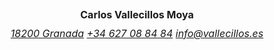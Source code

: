<main style="text-align: center">
  <h1 style="line-height: 14pt; font-size: 12pt">Carlos Vallecillos Moya</h1>
  <address style="line-height: 14pt; font-size: 12pt; text-decoration: none">
    <a href="https://goo.gl/maps/TuJSV2j7pdjeLm819" style="line-height: 14pt; font-size: 12pt">18200 Granada</a>
    <a href="tel:+34627088484" style="line-height: 14pt; font-size: 12pt">+34 627 08 84 84</a>
    <a href="mailto:info@vallecillos.es" style="line-height: 14pt; font-size: 12pt">info@vallecillos.es</a>
  </address>
</main>